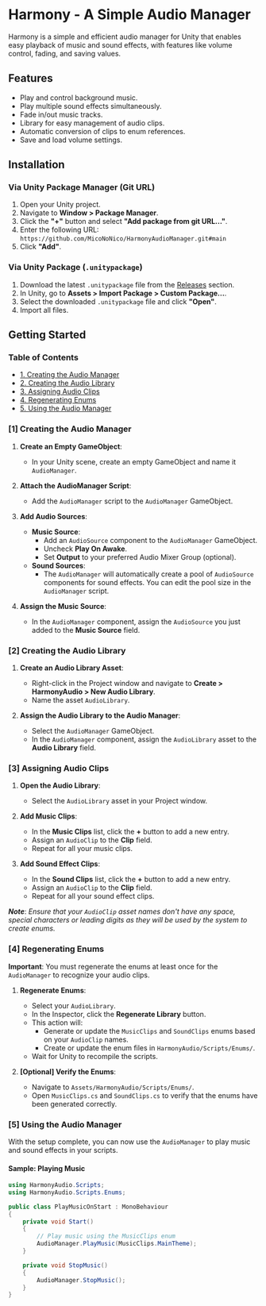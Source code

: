 # Harmony - A Simple Audio Manager

Harmony is a simple and efficient audio manager for Unity that enables easy playback of music and sound effects, with features like volume control, fading, and saving values.

## Features

- Play and control background music.
- Play multiple sound effects simultaneously.
- Fade in/out music tracks.
- Library for easy management of audio clips.
- Automatic conversion of clips to enum references.
- Save and load volume settings.

## Installation

### Via Unity Package Manager (Git URL)

1. Open your Unity project.
2. Navigate to **Window > Package Manager**.
3. Click the **"+"** button and select **"Add package from git URL..."**.
4. Enter the following URL:
```https://github.com/MicoNoNico/HarmonyAudioManager.git#main```
5. Click **"Add"**.

### Via Unity Package (`.unitypackage`)

1. Download the latest `.unitypackage` file from the [Releases](https://github.com/MicoNoNico/HarmonyAudioManager/releases) section.
2. In Unity, go to **Assets > Import Package > Custom Package...**.
3. Select the downloaded `.unitypackage` file and click **"Open"**.
4. Import all files.


## Getting Started

### Table of Contents
- [1. Creating the Audio Manager](#1-creating-the-audio-manager)
- [2. Creating the Audio Library](#2-creating-the-audio-library)
- [3. Assigning Audio Clips](#3-assigning-audio-clips)
- [4. Regenerating Enums](#4-regenerating-enums)
- [5. Using the Audio Manager](#5-using-the-audio-manager)

### [1] Creating the Audio Manager

1. **Create an Empty GameObject**:
    - In your Unity scene, create an empty GameObject and name it `AudioManager`.


2. **Attach the AudioManager Script**:
    - Add the `AudioManager` script to the `AudioManager` GameObject.


3. **Add Audio Sources**:
    - **Music Source**:
        - Add an `AudioSource` component to the `AudioManager` GameObject.
        - Uncheck **Play On Awake**.
        - Set **Output** to your preferred Audio Mixer Group (optional).
    - **Sound Sources**:
        - The `AudioManager` will automatically create a pool of `AudioSource` components for sound effects. You can edit the pool size in the `AudioManager` script.


4. **Assign the Music Source**:
    - In the `AudioManager` component, assign the `AudioSource` you just added to the **Music Source** field.


### [2] Creating the Audio Library

1. **Create an Audio Library Asset**:
   - Right-click in the Project window and navigate to **Create > HarmonyAudio > New Audio Library**.
   - Name the asset `AudioLibrary`.


2. **Assign the Audio Library to the Audio Manager**:
   - Select the `AudioManager` GameObject.
   - In the `AudioManager` component, assign the `AudioLibrary` asset to the **Audio Library** field.


### [3] Assigning Audio Clips

1. **Open the Audio Library**:
   - Select the `AudioLibrary` asset in your Project window.


2. **Add Music Clips**:
   - In the **Music Clips** list, click the **+** button to add a new entry.
   - Assign an `AudioClip` to the **Clip** field.
   - Repeat for all your music clips.


3. **Add Sound Effect Clips**:
   - In the **Sound Clips** list, click the **+** button to add a new entry.
   - Assign an `AudioClip` to the **Clip** field.
   - Repeat for all your sound effect clips.

***Note***: *Ensure that your `AudioClip` asset names don't have any space, special characters or leading digits as they will be used by the system to create enums.*

### [4] Regenerating Enums

**Important**: You must regenerate the enums at least once for the `AudioManager` to recognize your audio clips.

1. **Regenerate Enums**:
   - Select your `AudioLibrary`.
   - In the  Inspector, click the **Regenerate Library** button.
   - This action will:
      - Generate or update the `MusicClips` and `SoundClips` enums based on your `AudioClip` names.
      - Create or update the enum files in `HarmonyAudio/Scripts/Enums/`.
   - Wait for Unity to recompile the scripts.


2. **[Optional] Verify the Enums**:
   - Navigate to `Assets/HarmonyAudio/Scripts/Enums/`.
   - Open `MusicClips.cs` and `SoundClips.cs` to verify that the enums have been generated correctly.

### [5] Using the Audio Manager

With the setup complete, you can now use the `AudioManager` to play music and sound effects in your scripts.

#### Sample: Playing Music

```csharp
using HarmonyAudio.Scripts;
using HarmonyAudio.Scripts.Enums;

public class PlayMusicOnStart : MonoBehaviour
{
    private void Start()
    {
        // Play music using the MusicClips enum
        AudioManager.PlayMusic(MusicClips.MainTheme);
    }

    private void StopMusic()
    {
        AudioManager.StopMusic();
    }
}
```

